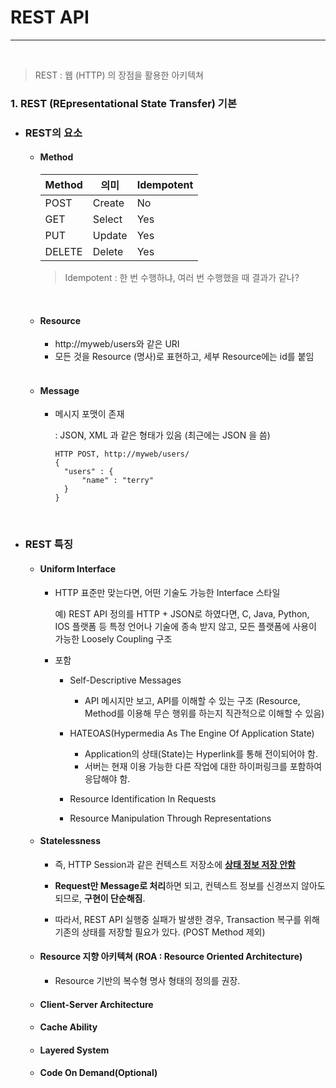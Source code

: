 # REST API 

----

<br>

> REST : 웹 (HTTP) 의 장점을 활용한 아키텍쳐 

### 1. REST (REpresentational State Transfer) 기본

* ### REST의 요소

  * #### Method

    | Method | 의미   | Idempotent |
    | ------ | ------ | ---------- |
    | POST   | Create | No         |
    | GET    | Select | Yes        |
    | PUT    | Update | Yes        |
    | DELETE | Delete | Yes        |

    > Idempotent : 한 번 수행하냐, 여러 번 수행했을 때 결과가 같나?

    <br>

  * #### Resource

    * http://myweb/users와 같은 URI
    * 모든 것을 Resource (명사)로 표현하고, 세부 Resource에는 id를 붙임

    <br>

  * #### Message

    * 메시지 포맷이 존재

      : JSON, XML 과 같은 형태가 있음 (최근에는 JSON 을 씀)

      ```text
      HTTP POST, http://myweb/users/
      {
      	"users" : {
      		"name" : "terry"
      	}
      }
      ```

    <br>

* ### REST 특징

  * #### Uniform Interface

    * HTTP 표준만 맞는다면, 어떤 기술도 가능한 Interface 스타일

      예) REST API 정의를 HTTP + JSON로 하였다면, C, Java, Python, IOS 플랫폼 등 특정 언어나 기술에 종속 받지 않고, 모든 플랫폼에 사용이 가능한 Loosely Coupling 구조

    * 포함
      * Self-Descriptive Messages

        * API 메시지만 보고, API를 이해할 수 있는 구조 (Resource, Method를 이용해 무슨 행위를 하는지 직관적으로 이해할 수 있음)

      * HATEOAS(Hypermedia As The Engine Of Application State)

        * Application의 상태(State)는 Hyperlink를 통해 전이되어야 함.
        * 서버는 현재 이용 가능한 다른 작업에 대한 하이퍼링크를 포함하여 응답해야 함.

      * Resource Identification In Requests

      * Resource Manipulation Through Representations

  * #### Statelessness

    * 즉, HTTP Session과 같은 컨텍스트 저장소에 **<u>상태 정보 저장 안함</u>**
    * **Request만 Message로 처리**하면 되고, 컨텍스트 정보를 신경쓰지 않아도 되므로, **구현이 단순해짐**.

    * 따라서, REST API 실행중 실패가 발생한 경우, Transaction 복구를 위해 기존의 상태를 저장할 필요가 있다. (POST Method 제외)

  * #### Resource 지향 아키텍쳐 (ROA : Resource Oriented Architecture)

    * Resource 기반의 복수형 명사 형태의 정의를 권장.
  
  * #### Client-Server Architecture
  
  * #### Cache Ability
  
  * #### Layered System
  
  * #### Code On Demand(Optional)
